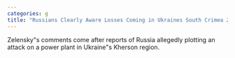 ```yaml
---
categories: g
title: "Russians Clearly Aware Losses Coming in Ukraines South Crimea Zelensky"
---
```

Zelensky"s comments come after reports of Russia allegedly plotting an attack on a power plant in Ukraine"s Kherson region.